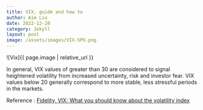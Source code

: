 ```yaml
---
title: VIX, guide and how to
author: Aim Liu
date: 2022-12-20
category: Jekyll
layout: post
image: /assets/images/VIX-SPX.png
---
```


![Vix]{{ page.image | relative_url }}

In general, VIX values of greater than 30 are considered to signal heightened volatility from increased uncertainty, risk and investor fear. VIX values below 20 generally correspond to more stable, less stressful periods in the markets.

Reference : [Fidelity, VIX: What you should know about the volatility index](https://1drv.ms/b/s!AmbDG-m_6ot_ipwsMidX25xkO9p2jQ?e=7NHyLh)